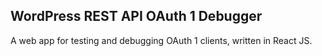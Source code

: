 ## WordPress REST API OAuth 1 Debugger

A web app for testing and debugging OAuth 1 clients, written in React JS.
